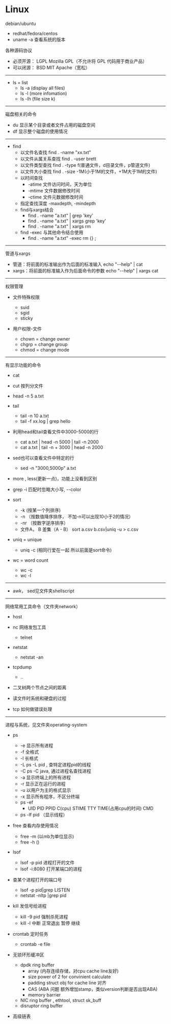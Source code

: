 # Linux
 debian/ubuntu
+ redhat/fedora/centos
+ uname -a 查看系统的版本

各种源码协议
+ 必须开源： LGPL Mozilla  GPL（不允许将 GPL 代码用于商业产品）
+ 可以闭源： BSD MIT Apache（宽松）
---
+ ls = list
	+ ls -a (display all files)
	+ ls -l (more infomation)
	+ ls -lh (file size k)

---
磁盘相关的命令
+ du 显示某个目录或者文件占用的磁盘空间
+ df 显示整个磁盘的使用情况

---
+ find
	+ 以文件名查找 find . -name "xx.txt"
	+ 以文件从属关系查找 find . -user brett
	+ 以文件类型查找 find . -type f(普通文件，d目录文件，p管道文件)
	+ 以文件大小查找 find . -size -1M(小于1M的文件，+1M大于1M的文件)
	+ 以时间查找
		+ -atime 文件访问时间，天为单位
		+ -mtime 文件数据修改时间
		+ -ctime 文件元数据修改时间
	+ 指定查找深度	-maxdepth, -mindepth
	+ find与xargs结合
		+ find . -name "a.txt" | grep 'key'
		+ find . -name "a.txt" | xargs grep 'key'
		+ find . -name "a.txt" | xargs rm
	+ find -exec 与其他命令结合使用
		+ find . -name "a.txt" -exec rm {} \;
---
管道与xargs
+ 管道：将前面的标准输出作为后面的标准输入 echo "--help" | cat
+ xargs：将前面的标准输入作为后面命令的参数 echo "--help" | xargs cat

---
权限管理

+ 文件特殊权限
	+ suid
	+ sgid
	+ sticky

+ 用户权限-文件
	+ chown = change owner
	+ chgrp = change group
	+ chmod = change mode

---
有显示功能的命令
+ cat
+ cut 按列分文件
+ head -n 5 a.txt
+ tail
	+ tail -n 10 a.txt
	+ tail -f xx.log | grep hello
+ 利用head和tail查看文件中3000-5000的行
	+ cat a.txt | head -n 5000 | tail -n 2000
	+ cat a.txt | tail -n + 3000 | head -n 2000
+ sed也可以查看文件中特定的行
	+ sed -n "3000,5000p" a.txt
+ more , less(更新一点)，功能上没看到区别

+ grep -i 匹配时忽略大小写, --color
+ sort
	+ -k  (按某一个列排序)
	+ -n （按数值降序排序， 不加-n可以出现10小于2的情况）
	+ -nr （按数字逆序排序）
	+ 文件A， B 差集（A - B） sort a.csv b.csv|uniq -u > c.csv
+ uniq = unique
	+ uniq -c  (相同行爱在一起 所以前面是sort命令)
+ wc = word count
	+ wc -c
	+ wc -l 	
---
+ awk， sed见文件夹shellscript
---
网络常用工具命令（文件夹network）
+ host
+ nc 网络发包工具
	+ telnet
+ netstat
	+ netstat -an
+ tcpdump
	+ ..

+ 二叉树两个节点之间的距离

+ 读文件时系统和硬盘的过程

+ tcp 如何做错误处理

---
进程与系统，见文件夹operating-system
+ ps
	+ -e 显示所有进程
	+ -f 全格式
	+ -l 长格式
	+ -L ps -L pid , 查特定进程pid的线程
	+ -C ps -C java, 通过进程名查找进程
	+ -a 显示终端上的所有进程
	+ -r 显示正在运行的进程
	+ -u 以用户为主的格式显示
	+ -x 显示所有程序，不区分终端
	+ ps -ef
		+ UID PID PPID C(cpu) STIME TTY TIME(占用cpu的时间) CMD
	+ ps -lf pid  （显示线程）
+ free 查看内存使用情况
	+ free -m (以mb为单位显示)
	+ free -h ()
+ lsof
	+ lsof -p pid 进程打开的文件
	+ lsof -i:8080 打开某端口的进程
+ 查某个进程打开的端口号
	+ lsof -p pid|grep LISTEN
	+ netstat -nltp |grep pid
+ kill 发信号给进程
	+ kill -9 pid 	强制杀死进程
	+ kill -l  中断 正常退出 暂停 继续
+ crontab 定时任务
	+ crontab	-e file


+ 无锁环形缓冲区
	+ dpdk ring buffer 
		+ array (内存连续存储，对cpu cache line友好)
		+ size power of 2 for convinient calculate
		+ padding struct obj for cache line 对齐
		+ CAS (ABA 问题 额外增加stamp，类似version判断是否出现ABA)
		+ memory barrier
	+ NIC ring buffer , ethtool, struct sk_buff
	+ disruptor ring buffer
+ 高级链表